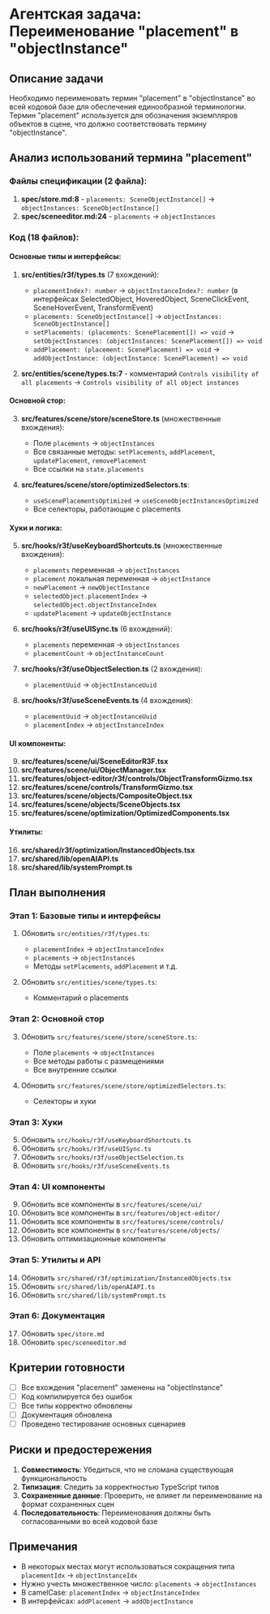 # Агентская задача: Переименование "placement" в "objectInstance"

## Описание задачи
Необходимо переименовать термин "placement" в "objectInstance" во всей кодовой базе для обеспечения единообразной терминологии. Термин "placement" используется для обозначения экземпляров объектов в сцене, что должно соответствовать термину "objectInstance".

## Анализ использований термина "placement"

### Файлы спецификации (2 файла):
1. **spec/store.md:8** - `placements: SceneObjectInstance[]` → `objectInstances: SceneObjectInstance[]`
2. **spec/sceneeditor.md:24** - `placements` → `objectInstances`

### Код (18 файлов):

#### Основные типы и интерфейсы:
1. **src/entities/r3f/types.ts** (7 вхождений):
   - `placementIndex?: number` → `objectInstanceIndex?: number` (в интерфейсах SelectedObject, HoveredObject, SceneClickEvent, SceneHoverEvent, TransformEvent)
   - `placements: SceneObjectInstance[]` → `objectInstances: SceneObjectInstance[]`
   - `setPlacements: (placements: ScenePlacement[]) => void` → `setObjectInstances: (objectInstances: ScenePlacement[]) => void`
   - `addPlacement: (placement: ScenePlacement) => void` → `addObjectInstance: (objectInstance: ScenePlacement) => void`

2. **src/entities/scene/types.ts:7** - комментарий `Controls visibility of all placements` → `Controls visibility of all object instances`

#### Основной стор:
3. **src/features/scene/store/sceneStore.ts** (множественные вхождения):
   - Поле `placements` → `objectInstances`
   - Все связанные методы: `setPlacements`, `addPlacement`, `updatePlacement`, `removePlacement`
   - Все ссылки на `state.placements`

4. **src/features/scene/store/optimizedSelectors.ts**:
   - `useScenePlacementsOptimized` → `useSceneObjectInstancesOptimized`
   - Все селекторы, работающие с placements

#### Хуки и логика:
5. **src/hooks/r3f/useKeyboardShortcuts.ts** (множественные вхождения):
   - `placements` переменная → `objectInstances`
   - `placement` локальная переменная → `objectInstance`
   - `newPlacement` → `newObjectInstance`
   - `selectedObject.placementIndex` → `selectedObject.objectInstanceIndex`
   - `updatePlacement` → `updateObjectInstance`

6. **src/hooks/r3f/useUISync.ts** (6 вхождений):
   - `placements` переменная → `objectInstances`
   - `placementCount` → `objectInstanceCount`

7. **src/hooks/r3f/useObjectSelection.ts** (2 вхождения):
   - `placementUuid` → `objectInstanceUuid`

8. **src/hooks/r3f/useSceneEvents.ts** (4 вхождения):
   - `placementUuid` → `objectInstanceUuid`
   - `placementIndex` → `objectInstanceIndex`

#### UI компоненты:
9. **src/features/scene/ui/SceneEditorR3F.tsx**
10. **src/features/scene/ui/ObjectManager.tsx**
11. **src/features/object-editor/r3f/controls/ObjectTransformGizmo.tsx**
12. **src/features/scene/controls/TransformGizmo.tsx**
13. **src/features/scene/objects/CompositeObject.tsx**
14. **src/features/scene/objects/SceneObjects.tsx**
15. **src/features/scene/optimization/OptimizedComponents.tsx**

#### Утилиты:
16. **src/shared/r3f/optimization/InstancedObjects.tsx**
17. **src/shared/lib/openAIAPI.ts**
18. **src/shared/lib/systemPrompt.ts**

## План выполнения

### Этап 1: Базовые типы и интерфейсы
1. Обновить `src/entities/r3f/types.ts`:
   - `placementIndex` → `objectInstanceIndex`
   - `placements` → `objectInstances` 
   - Методы `setPlacements`, `addPlacement` и т.д.

2. Обновить `src/entities/scene/types.ts`:
   - Комментарий о placements

### Этап 2: Основной стор
3. Обновить `src/features/scene/store/sceneStore.ts`:
   - Поле `placements` → `objectInstances`
   - Все методы работы с размещениями
   - Все внутренние ссылки

4. Обновить `src/features/scene/store/optimizedSelectors.ts`:
   - Селекторы и хуки

### Этап 3: Хуки
5. Обновить `src/hooks/r3f/useKeyboardShortcuts.ts`
6. Обновить `src/hooks/r3f/useUISync.ts`
7. Обновить `src/hooks/r3f/useObjectSelection.ts`
8. Обновить `src/hooks/r3f/useSceneEvents.ts`

### Этап 4: UI компоненты
9. Обновить все компоненты в `src/features/scene/ui/`
10. Обновить все компоненты в `src/features/object-editor/`
11. Обновить все компоненты в `src/features/scene/controls/`
12. Обновить все компоненты в `src/features/scene/objects/`
13. Обновить оптимизационные компоненты

### Этап 5: Утилиты и API
14. Обновить `src/shared/r3f/optimization/InstancedObjects.tsx`
15. Обновить `src/shared/lib/openAIAPI.ts`
16. Обновить `src/shared/lib/systemPrompt.ts`

### Этап 6: Документация
17. Обновить `spec/store.md`
18. Обновить `spec/sceneeditor.md`

## Критерии готовности
- [ ] Все вхождения "placement" заменены на "objectInstance"
- [ ] Код компилируется без ошибок
- [ ] Все типы корректно обновлены
- [ ] Документация обновлена
- [ ] Проведено тестирование основных сценариев

## Риски и предостережения
1. **Совместимость**: Убедиться, что не сломана существующая функциональность
2. **Типизация**: Следить за корректностью TypeScript типов
3. **Сохраненные данные**: Проверить, не влияет ли переименование на формат сохраненных сцен
4. **Последовательность**: Переименования должны быть согласованными во всей кодовой базе

## Примечания
- В некоторых местах могут использоваться сокращения типа `placementIdx` → `objectInstanceIdx`
- Нужно учесть множественное число: `placements` → `objectInstances`
- В camelCase: `placementIndex` → `objectInstanceIndex`
- В интерфейсах: `addPlacement` → `addObjectInstance`
